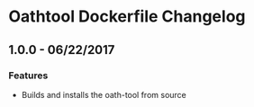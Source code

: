 Oathtool Dockerfile Changelog
==============================
1.0.0 - 06/22/2017
------------------
### Features
- Builds and installs the oath-tool from source
